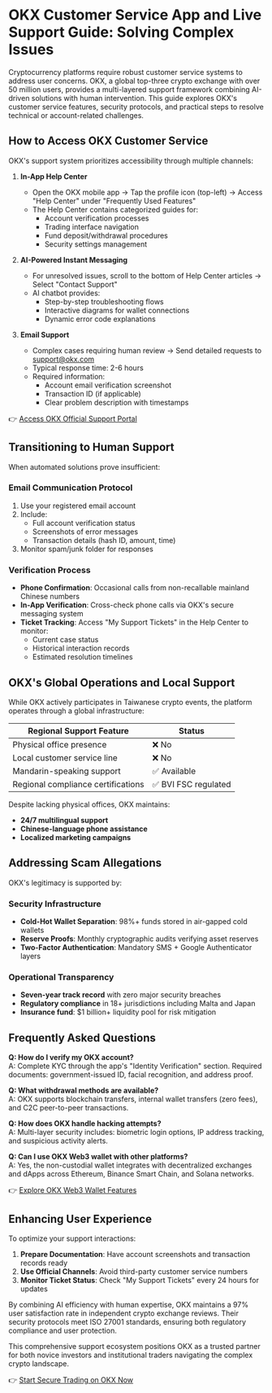 # OKX Customer Service App and Live Support Guide: Solving Complex Issues  

Cryptocurrency platforms require robust customer service systems to address user concerns. OKX, a global top-three crypto exchange with over 50 million users, provides a multi-layered support framework combining AI-driven solutions with human intervention. This guide explores OKX's customer service features, security protocols, and practical steps to resolve technical or account-related challenges.  

## How to Access OKX Customer Service  

OKX's support system prioritizes accessibility through multiple channels:  

1. **In-App Help Center**  
   - Open the OKX mobile app → Tap the profile icon (top-left) → Access "Help Center" under "Frequently Used Features"  
   - The Help Center contains categorized guides for:  
     - Account verification processes  
     - Trading interface navigation  
     - Fund deposit/withdrawal procedures  
     - Security settings management  

2. **AI-Powered Instant Messaging**  
   - For unresolved issues, scroll to the bottom of Help Center articles → Select "Contact Support"  
   - AI chatbot provides:  
     - Step-by-step troubleshooting flows  
     - Interactive diagrams for wallet connections  
     - Dynamic error code explanations  

3. **Email Support**  
   - Complex cases requiring human review → Send detailed requests to [support@okx.com](https://bit.ly/okx-bonus)  
   - Typical response time: 2-6 hours  
   - Required information:  
     - Account email verification screenshot  
     - Transaction ID (if applicable)  
     - Clear problem description with timestamps  

👉 [Access OKX Official Support Portal](https://bit.ly/okx-bonus)  

## Transitioning to Human Support  

When automated solutions prove insufficient:  

### Email Communication Protocol  
1. Use your registered email account  
2. Include:  
   - Full account verification status  
   - Screenshots of error messages  
   - Transaction details (hash ID, amount, time)  
3. Monitor spam/junk folder for responses  

### Verification Process  
- **Phone Confirmation**: Occasional calls from non-recallable mainland Chinese numbers  
- **In-App Verification**: Cross-check phone calls via OKX's secure messaging system  
- **Ticket Tracking**: Access "My Support Tickets" in the Help Center to monitor:  
  - Current case status  
  - Historical interaction records  
  - Estimated resolution timelines  

## OKX's Global Operations and Local Support  

While OKX actively participates in Taiwanese crypto events, the platform operates through a global infrastructure:  

| Regional Support Feature | Status |  
|--------------------------|--------|  
| Physical office presence | ❌ No |  
| Local customer service line | ❌ No |  
| Mandarin-speaking support | ✅ Available |  
| Regional compliance certifications | ✅ BVI FSC regulated |  

Despite lacking physical offices, OKX maintains:  
- **24/7 multilingual support**  
- **Chinese-language phone assistance**  
- **Localized marketing campaigns**  

## Addressing Scam Allegations  

OKX's legitimacy is supported by:  

### Security Infrastructure  
- **Cold-Hot Wallet Separation**: 98%+ funds stored in air-gapped cold wallets  
- **Reserve Proofs**: Monthly cryptographic audits verifying asset reserves  
- **Two-Factor Authentication**: Mandatory SMS + Google Authenticator layers  

### Operational Transparency  
- **Seven-year track record** with zero major security breaches  
- **Regulatory compliance** in 18+ jurisdictions including Malta and Japan  
- **Insurance fund**: $1 billion+ liquidity pool for risk mitigation  

## Frequently Asked Questions  

**Q: How do I verify my OKX account?**  
A: Complete KYC through the app's "Identity Verification" section. Required documents: government-issued ID, facial recognition, and address proof.  

**Q: What withdrawal methods are available?**  
A: OKX supports blockchain transfers, internal wallet transfers (zero fees), and C2C peer-to-peer transactions.  

**Q: How does OKX handle hacking attempts?**  
A: Multi-layer security includes: biometric login options, IP address tracking, and suspicious activity alerts.  

**Q: Can I use OKX Web3 wallet with other platforms?**  
A: Yes, the non-custodial wallet integrates with decentralized exchanges and dApps across Ethereum, Binance Smart Chain, and Solana networks.  

👉 [Explore OKX Web3 Wallet Features](https://bit.ly/okx-bonus)  

## Enhancing User Experience  

To optimize your support interactions:  

1. **Prepare Documentation**: Have account screenshots and transaction records ready  
2. **Use Official Channels**: Avoid third-party customer service numbers  
3. **Monitor Ticket Status**: Check "My Support Tickets" every 24 hours for updates  

By combining AI efficiency with human expertise, OKX maintains a 97% user satisfaction rate in independent crypto exchange reviews. Their security protocols meet ISO 27001 standards, ensuring both regulatory compliance and user protection.  

This comprehensive support ecosystem positions OKX as a trusted partner for both novice investors and institutional traders navigating the complex crypto landscape.  

👉 [Start Secure Trading on OKX Now](https://bit.ly/okx-bonus)